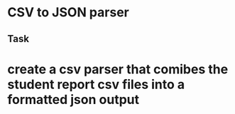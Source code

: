 # CSV to JSON parser

## Task
 # create a csv parser that comibes the student report csv files into a formatted json output
